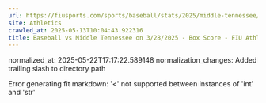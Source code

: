 ```yaml
---
url: https://fiusports.com/sports/baseball/stats/2025/middle-tennessee/boxscore/12749/
site: Athletics
crawled_at: 2025-05-13T10:04:43.922316
title: Baseball vs Middle Tennessee on 3/28/2025 - Box Score - FIU Athletics
---
```

normalized_at: 2025-05-22T17:17:22.589148
normalization_changes: Added trailing slash to directory path

Error generating fit markdown: '<' not supported between instances of 'int' and 'str'